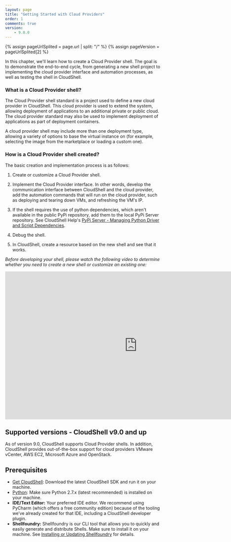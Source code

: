 ```yaml
---
layout: page
title: "Getting Started with Cloud Providers"
order: 1
comments: true
version:
    - 9.0.0
---
```


{% assign pageUrlSplited = page.url | split: "/" %}
{% assign pageVersion = pageUrlSplited[2] %}

In this chapter, we'll learn how to create a Cloud Provider shell. The goal is to demonstrate the end-to-end cycle, from generating a new shell project to implementing the cloud provider interface and automation processes, as well as testing the shell in CloudShell.

### What is a Cloud Provider shell?

The Cloud Provider shell standard is a project used to define a new cloud provider in CloudShell. This cloud provider is used to extend the system, allowing deployment of applications to an additional private or public cloud. The cloud provider standard may also be used to implement deployment of applications as part of deployment containers.

A cloud provider shell may include more than one deployment type, allowing a variety of options to base the virtual instance on (for example, selecting the image from the marketplace or loading a custom one).


### How is a Cloud Provider shell created?

The basic creation and implementation process is as follows:

1) Create or customize a Cloud Provider shell.

2) Implement the Cloud Provider interface. In other words, develop the communication interface between CloudShell and the cloud provider, add the automation commands that will run on the cloud provider, such as deploying and tearing down VMs, and refreshing the VM's IP.

3) If the shell requires the use of python dependencies, which aren't available in the public PyPi repository, add them to the local PyPi Server repository. See CloudShell Help's <a href="http://help.quali.com/Online%20Help/8.3/Portal/Content/Admn/Pyth-Cnfg-Mds.htm" target="_blank">PyPi Server - Managing Python Driver and Script Dependencies</a>.

4) Debug the shell.

5) In CloudShell, create a resource based on the new shell and see that it works. 

*Before developing your shell, please watch the following video to determine whether you need to create a new shell or customize an existing one:*

<iframe width="854" height="480" src="https://www.youtube.com/embed/a8yEgOG7-bI?list=PLnWTXOESKY41iU_0InfWSkwYq7IDkv7pH" frameborder="0" allow="autoplay; encrypted-media" allowfullscreen></iframe>

## Supported versions - CloudShell v9.0 and up

As of version 9.0, CloudShell supports Cloud Provider shells. In addition, CloudShell provides out-of-the-box support for cloud providers VMware vCenter, AWS EC2, Microsoft Azure and OpenStack. 

## Prerequisites

* [Get CloudShell](http://info.quali.com/cloudshell-developer-edition-download): Download the latest CloudShell SDK and run it on your machine.  
* [Python](https://www.python.org/downloads/): Make sure Python 2.7.x (latest recommended) is installed on your machine.
* **IDE/Text Editor:** Your preferred IDE editor. We recommend using PyCharm (which offers a free community edition) because of the tooling we’ve already created for that IDE, including a CloudShell developer plugin.
* **Shellfoundry:** Shellfoundry is our CLI tool that allows you to quickly and easily generate and distribute Shells. Make sure to install it on your machine. See [Installing or Updating Shellfoundry]({{site.baseurl}}/shells/{{pageVersion}}/getting-started.html#installing-or-updating-shellfoundry) for details.
